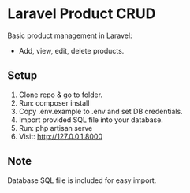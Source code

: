 # Laravel Product CRUD

Basic product management in Laravel:
- Add, view, edit, delete products.

## Setup
1. Clone repo & go to folder.
2. Run: composer install
3. Copy .env.example to .env and set DB credentials.
4. Import provided SQL file into your database.
5. Run: php artisan serve
6. Visit: http://127.0.0.1:8000

## Note
Database SQL file is included for easy import.


